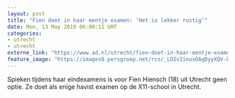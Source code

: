 ```yaml
---
layout: post
title: "Fien doet in haar eentje examen: ‘Het is lekker rustig’"
date: Mon, 13 May 2019 06:00:11 GMT
categories: 
- utrecht 
- utrecht 
externe_link: "https://www.ad.nl/utrecht/fien-doet-in-haar-eentje-examen-het-is-lekker-rustig~a07095cf/"
feature_image: "https://images0.persgroep.net/rcs/_LOIv2inuxOAgDyyXQV-kWMb7dw/diocontent/147863057/_fitwidth/400/?appId=21791a8992982cd8da851550a453bd7f&quality=0.7"
---
```


Spieken tijdens haar eindexamens is voor Fien Hiensch (18) uit Utrecht geen optie. Ze doet als enige havist examen op de X11-school in Utrecht.
